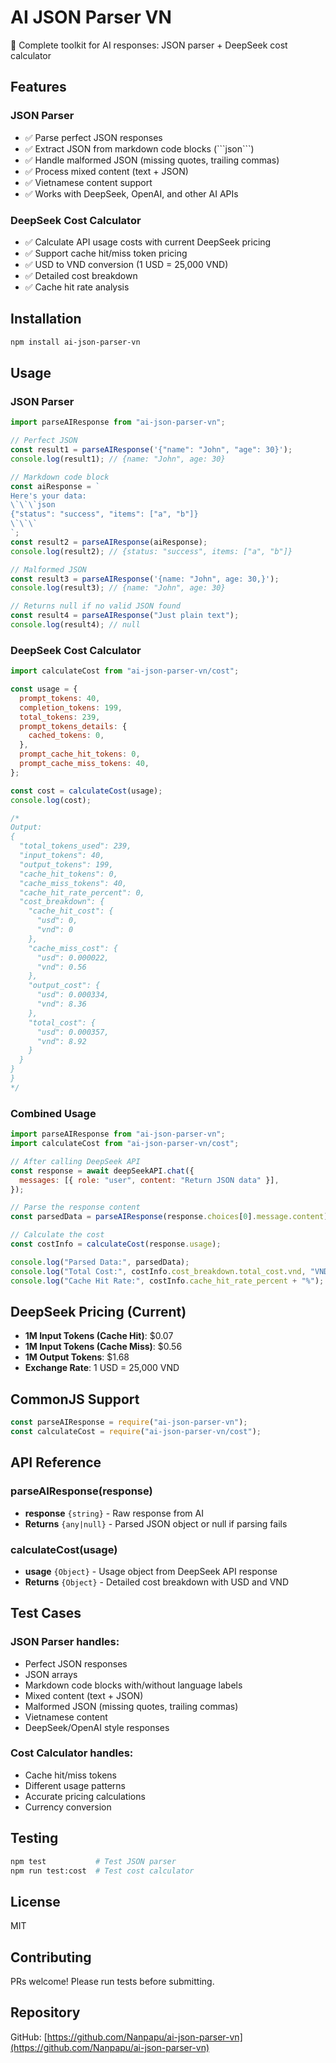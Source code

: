 # AI JSON Parser VN

🚀 Complete toolkit for AI responses: JSON parser + DeepSeek cost calculator

## Features

### JSON Parser

- ✅ Parse perfect JSON responses
- ✅ Extract JSON from markdown code blocks (\`\`\`json\`\`\`)
- ✅ Handle malformed JSON (missing quotes, trailing commas)
- ✅ Process mixed content (text + JSON)
- ✅ Vietnamese content support
- ✅ Works with DeepSeek, OpenAI, and other AI APIs

### DeepSeek Cost Calculator

- ✅ Calculate API usage costs with current DeepSeek pricing
- ✅ Support cache hit/miss token pricing
- ✅ USD to VND conversion (1 USD = 25,000 VND)
- ✅ Detailed cost breakdown
- ✅ Cache hit rate analysis

## Installation

```bash
npm install ai-json-parser-vn
```

## Usage

### JSON Parser

```javascript
import parseAIResponse from "ai-json-parser-vn";

// Perfect JSON
const result1 = parseAIResponse('{"name": "John", "age": 30}');
console.log(result1); // {name: "John", age: 30}

// Markdown code block
const aiResponse = `
Here's your data:
\`\`\`json
{"status": "success", "items": ["a", "b"]}
\`\`\`
`;
const result2 = parseAIResponse(aiResponse);
console.log(result2); // {status: "success", items: ["a", "b"]}

// Malformed JSON
const result3 = parseAIResponse('{name: "John", age: 30,}');
console.log(result3); // {name: "John", age: 30}

// Returns null if no valid JSON found
const result4 = parseAIResponse("Just plain text");
console.log(result4); // null
```

### DeepSeek Cost Calculator

```javascript
import calculateCost from "ai-json-parser-vn/cost";

const usage = {
  prompt_tokens: 40,
  completion_tokens: 199,
  total_tokens: 239,
  prompt_tokens_details: {
    cached_tokens: 0,
  },
  prompt_cache_hit_tokens: 0,
  prompt_cache_miss_tokens: 40,
};

const cost = calculateCost(usage);
console.log(cost);

/*
Output:
{
  "total_tokens_used": 239,
  "input_tokens": 40,
  "output_tokens": 199,
  "cache_hit_tokens": 0,
  "cache_miss_tokens": 40,
  "cache_hit_rate_percent": 0,
  "cost_breakdown": {
    "cache_hit_cost": {
      "usd": 0,
      "vnd": 0
    },
    "cache_miss_cost": {
      "usd": 0.000022,
      "vnd": 0.56
    },
    "output_cost": {
      "usd": 0.000334,
      "vnd": 8.36
    },
    "total_cost": {
      "usd": 0.000357,
      "vnd": 8.92
    }
  }
}
}
*/
```

### Combined Usage

```javascript
import parseAIResponse from "ai-json-parser-vn";
import calculateCost from "ai-json-parser-vn/cost";

// After calling DeepSeek API
const response = await deepSeekAPI.chat({
  messages: [{ role: "user", content: "Return JSON data" }],
});

// Parse the response content
const parsedData = parseAIResponse(response.choices[0].message.content);

// Calculate the cost
const costInfo = calculateCost(response.usage);

console.log("Parsed Data:", parsedData);
console.log("Total Cost:", costInfo.cost_breakdown.total_cost.vnd, "VND");
console.log("Cache Hit Rate:", costInfo.cache_hit_rate_percent + "%");
```

## DeepSeek Pricing (Current)

- **1M Input Tokens (Cache Hit)**: $0.07
- **1M Input Tokens (Cache Miss)**: $0.56
- **1M Output Tokens**: $1.68
- **Exchange Rate**: 1 USD = 25,000 VND

## CommonJS Support

```javascript
const parseAIResponse = require("ai-json-parser-vn");
const calculateCost = require("ai-json-parser-vn/cost");
```

## API Reference

### parseAIResponse(response)

- **response** `{string}` - Raw response from AI
- **Returns** `{any|null}` - Parsed JSON object or null if parsing fails

### calculateCost(usage)

- **usage** `{Object}` - Usage object from DeepSeek API response
- **Returns** `{Object}` - Detailed cost breakdown with USD and VND

## Test Cases

### JSON Parser handles:

- Perfect JSON responses
- JSON arrays
- Markdown code blocks with/without language labels
- Mixed content (text + JSON)
- Malformed JSON (missing quotes, trailing commas)
- Vietnamese content
- DeepSeek/OpenAI style responses

### Cost Calculator handles:

- Cache hit/miss tokens
- Different usage patterns
- Accurate pricing calculations
- Currency conversion

## Testing

```bash
npm test           # Test JSON parser
npm run test:cost  # Test cost calculator
```

## License

MIT

## Contributing

PRs welcome! Please run tests before submitting.

## Repository

GitHub: [https://github.com/Nanpapu/ai-json-parser-vn](https://github.com/Nanpapu/ai-json-parser-vn)
